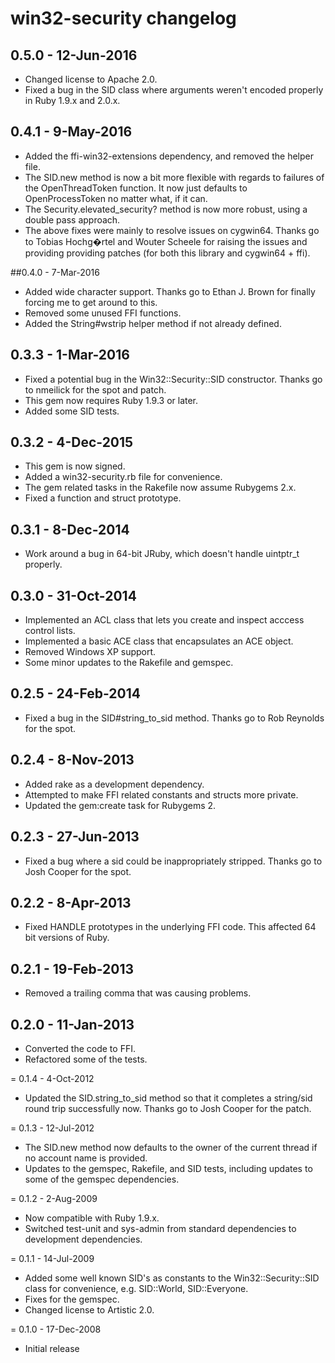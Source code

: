 
# win32-security changelog

<!-- latest_release  0.5.0 -->
<!-- latest_release -->

<!-- release_rollup -->
<!-- release_rollup -->

<!-- latest_stable_release -->
<!-- latest_stable_release -->

## 0.5.0 - 12-Jun-2016
* Changed license to Apache 2.0.
* Fixed a bug in the SID class where arguments weren't encoded properly
  in Ruby 1.9.x and 2.0.x.

## 0.4.1 - 9-May-2016
* Added the ffi-win32-extensions dependency, and removed the helper file.
* The SID.new method is now a bit more flexible with regards to failures of
  the OpenThreadToken function. It now just defaults to OpenProcessToken no
  matter what, if it can.
* The Security.elevated_security? method is now more robust, using a double
  pass approach.
* The above fixes were mainly to resolve issues on cygwin64. Thanks go to
  Tobias Hochg�rtel and Wouter Scheele for raising the issues and providing
  providing patches (for both this library and cygwin64 + ffi).

##0.4.0 - 7-Mar-2016
* Added wide character support. Thanks go to Ethan J. Brown for finally forcing
  me to get around to this.
* Removed some unused FFI functions.
* Added the String#wstrip helper method if not already defined.

## 0.3.3 - 1-Mar-2016
* Fixed a potential bug in the Win32::Security::SID constructor. Thanks go
  to nmeilick for the spot and patch.
* This gem now requires Ruby 1.9.3 or later.
* Added some SID tests.

## 0.3.2 - 4-Dec-2015
* This gem is now signed.
* Added a win32-security.rb file for convenience.
* The gem related tasks in the Rakefile now assume Rubygems 2.x.
* Fixed a function and struct prototype.

## 0.3.1 - 8-Dec-2014
* Work around a bug in 64-bit JRuby, which doesn't handle uintptr_t properly.

## 0.3.0 - 31-Oct-2014
* Implemented an ACL class that lets you create and inspect acccess
  control lists.
* Implemented a basic ACE class that encapsulates an ACE object.
* Removed Windows XP support.
* Some minor updates to the Rakefile and gemspec.

## 0.2.5 - 24-Feb-2014
* Fixed a bug in the SID#string_to_sid method. Thanks go to Rob Reynolds
  for the spot.

## 0.2.4 - 8-Nov-2013
* Added rake as a development dependency.
* Attempted to make FFI related constants and structs more private.
* Updated the gem:create task for Rubygems 2.

## 0.2.3 - 27-Jun-2013
* Fixed a bug where a sid could be inappropriately stripped. Thanks
  go to Josh Cooper for the spot.

## 0.2.2 - 8-Apr-2013
* Fixed HANDLE prototypes in the underlying FFI code. This affected
  64 bit versions of Ruby.

## 0.2.1 - 19-Feb-2013
* Removed a trailing comma that was causing problems.

## 0.2.0 - 11-Jan-2013
* Converted the code to FFI.
* Refactored some of the tests.

= 0.1.4 - 4-Oct-2012
* Updated the SID.string_to_sid method so that it completes a string/sid
  round trip successfully now. Thanks go to Josh Cooper for the patch.

= 0.1.3 - 12-Jul-2012
* The SID.new method now defaults to the owner of the current thread if
  no account name is provided.
* Updates to the gemspec, Rakefile, and SID tests, including updates to
  some of the gemspec dependencies.

= 0.1.2 - 2-Aug-2009
* Now compatible with Ruby 1.9.x.
* Switched test-unit and sys-admin from standard dependencies to development
  dependencies.

= 0.1.1 - 14-Jul-2009
* Added some well known SID's as constants to the Win32::Security::SID class
  for convenience, e.g. SID::World, SID::Everyone.
* Fixes for the gemspec.
* Changed license to Artistic 2.0.

= 0.1.0 - 17-Dec-2008
* Initial release
